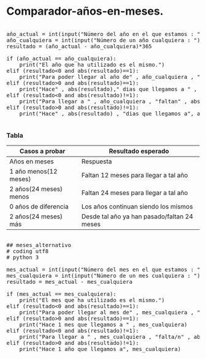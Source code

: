 # Comparador-años-en-meses.


<pre>

año_actual = int(input("Número del año en el que estamos : "))
año_cualquiera = int(input("Número de un año cualquiera : "))
resultado = (año_actual - año_cualquiera)*365

if (año_actual == año_cualquiera):
    print("El año que ha utilizado es el mismo.")
elif (resultado<0 and abs(resultado)==1):
    print("Para poder llegar al año de" , año_cualquiera , "faltan" , abs(resultado) , "dias")
elif (resultado>0 and abs(resultado)==1):
    print("Hace" , abs(resultado)," dias que llegamos a " , año_cualquiera)
elif (resultado<0 and abs(resultado)!=1):
    print("Para llegar a " , año_cualquiera , "faltan" , abs(resultado) , "dias")
elif (resultado>0 and abs(resultado)!=1):
    print("Hace" , abs(resultado) , "dias que llegamos a", año_cualquiera)
 	
</pre>


### Tabla


| Casos a probar | Resultado esperado |
| -------------- | ------------------ |
| Años en meses | Respuesta |
| 1 año menos(12 meses) | Faltan 12 meses para llegar a tal año |
| 2 años(24 meses) menos | Faltan 24 meses para llegar a tal año |
| 0 años de diferencia | Los años continuan siendo los mismos |
| 2 años(24 meses) más | Desde tal año ya han pasado/faltan 24 meses  |


<pre>

## meses_alternativo
# coding utf8
# python 3

mes_actual = int(input("Número del mes en el que estamos : "))
mes_cualquiera = int(input("Número de un mes cualquiera : "))
resultado = mes_actual - mes_cualquiera

if (mes_actual == mes_cualquiera):
    print("El mes que ha utilizado es el mismo.")
elif (resultado<0 and abs(resultado)==1):
    print("Para poder llegar al mes de" , mes_cualquiera , "falta/n" , abs(resultado) , "mes/es")
elif (resultado>0 and abs(resultado)==1):
    print("Hace 1 mes que llegamos a " , mes_cualquiera)
elif (resultado<0 and abs(resultado)!=1):
    print("Para llegar a " , mes_cualquiera , "falta/n" , abs(resultado) , "mes/es ")
elif (resultado>0 and abs(resultado)!=1):
    print("Hace 1 año que llegamos a", mes_cualquiera)

</pre>
